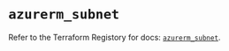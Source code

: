 # `azurerm_subnet`

Refer to the Terraform Registory for docs: [`azurerm_subnet`](https://registry.terraform.io/providers/hashicorp/azurerm/3.74.0/docs/resources/subnet).
